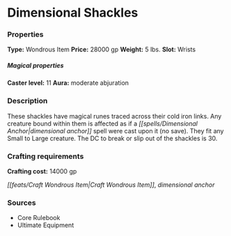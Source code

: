 ﻿---
Title: "Dimensional Shackles"
Type: "Wondrous Item"
Price: "28000 gp"
Weight: "5 lbs."
Slot: "Wrists"
Caster level: "11"
Aura: "moderate abjuration"
Description: |
  "These shackles have magical runes traced across their cold iron links. Any creature bound within them is affected as if a _dimensional anchor_ spell were cast upon it (no save). They fit any Small to Large creature. The DC to break or slip out of the shackles is 30."
Crafting cost: "14000 gp"
Sources: "['Core Rulebook', 'Ultimate Equipment']"
---

# Dimensional Shackles

### Properties

**Type:** Wondrous Item **Price:** 28000 gp **Weight:** 5 lbs. **Slot:** Wrists

##### Magical properties

**Caster level:** 11 **Aura:** moderate abjuration

### Description

These shackles have magical runes traced across their cold iron links. Any creature bound within them is affected as if a _[[spells/Dimensional Anchor|dimensional anchor]]_ spell were cast upon it (no save). They fit any Small to Large creature. The DC to break or slip out of the shackles is 30.

### Crafting requirements

**Crafting cost:** 14000 gp

_[[feats/Craft Wondrous Item|Craft Wondrous Item]]_, _dimensional anchor_

### Sources

* Core Rulebook
* Ultimate Equipment